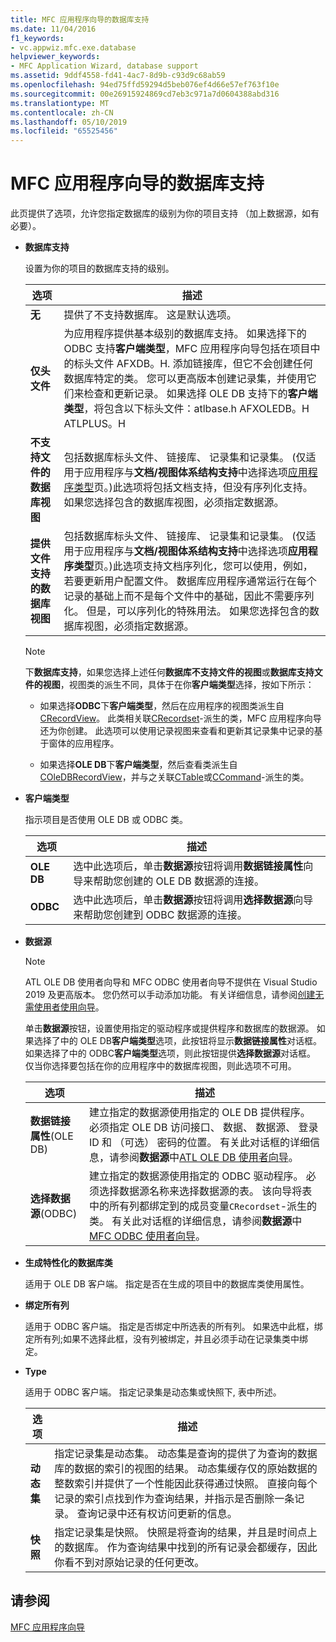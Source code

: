 ```yaml
---
title: MFC 应用程序向导的数据库支持
ms.date: 11/04/2016
f1_keywords:
- vc.appwiz.mfc.exe.database
helpviewer_keywords:
- MFC Application Wizard, database support
ms.assetid: 9ddf4558-fd41-4ac7-8d9b-c93d9c68ab59
ms.openlocfilehash: 94ed75ffd59294d5beb076ef4d66e57ef763f10e
ms.sourcegitcommit: 00e26915924869cd7eb3c971a7d0604388abd316
ms.translationtype: MT
ms.contentlocale: zh-CN
ms.lasthandoff: 05/10/2019
ms.locfileid: "65525456"
---
```

# <a name="database-support-mfc-application-wizard"></a>MFC 应用程序向导的数据库支持

此页提供了选项，允许您指定数据库的级别为你的项目支持 （加上数据源，如有必要）。

- **数据库支持**

   设置为你的项目的数据库支持的级别。

   |选项|描述|
   |------------|-----------------|
   |**无**|提供了不支持数据库。 这是默认选项。|
   |**仅头文件**|为应用程序提供基本级别的数据库支持。 如果选择下的 ODBC 支持**客户端类型**，MFC 应用程序向导包括在项目中的标头文件 AFXDB。H. 添加链接库，但它不会创建任何数据库特定的类。 您可以更高版本创建记录集，并使用它们来检查和更新记录。 如果选择 OLE DB 支持下的**客户端类型**，将包含以下标头文件：atlbase.h AFXOLEDB。H ATLPLUS。H|
   |**不支持文件的数据库视图**|包括数据库标头文件、 链接库、 记录集和记录集。 (仅适用于应用程序与**文档/视图体系结构支持**中选择选项[应用程序类型](../../mfc/reference/application-type-mfc-application-wizard.md)页。)此选项将包括文档支持，但没有序列化支持。 如果您选择包含的数据库视图，必须指定数据源。|
   |**提供文件支持的数据库视图**|包括数据库标头文件、 链接库、 记录集和记录集。 (仅适用于应用程序与**文档/视图体系结构支持**中选择选项**应用程序类型**页。)此选项支持文档序列化，您可以使用，例如，若要更新用户配置文件。 数据库应用程序通常运行在每个记录的基础上而不是每个文件中的基础，因此不需要序列化。 但是，可以序列化的特殊用法。 如果您选择包含的数据库视图，必须指定数据源。|

   > [!NOTE]
   > 下**数据库支持**，如果您选择上述任何**数据库不支持文件的视图**或**数据库支持文件的视图**，视图类的派生不同，具体于在你**客户端类型**选择，按如下所示：

   - 如果选择**ODBC**下**客户端类型**，然后在应用程序的视图类派生自[CRecordView](../../mfc/reference/crecordview-class.md)。 此类相关联[CRecordset](../../mfc/reference/crecordset-class.md)-派生的类，MFC 应用程序向导还为你创建。 此选项可以使用记录视图来查看和更新其记录集中记录的基于窗体的应用程序。

   - 如果选择**OLE DB**下**客户端类型**，然后查看类派生自[COleDBRecordView](../../mfc/reference/coledbrecordview-class.md)，并与之关联[CTable](../../data/oledb/ctable-class.md)或[CCommand](../../data/oledb/ccommand-class.md)-派生的类。

- **客户端类型**

   指示项目是否使用 OLE DB 或 ODBC 类。

   |选项|描述|
   |------------|-----------------|
   |**OLE DB**|选中此选项后，单击**数据源**按钮将调用**数据链接属性**向导来帮助您创建的 OLE DB 数据源的连接。|
   |**ODBC**|选中此选项后，单击**数据源**按钮将调用**选择数据源**向导来帮助您创建到 ODBC 数据源的连接。|

- **数据源**

   > [!NOTE]
   > ATL OLE DB 使用者向导和 MFC ODBC 使用者向导不提供在 Visual Studio 2019 及更高版本。 您仍然可以手动添加功能。 有关详细信息，请参阅[创建无需使用者使用向导](../../data/oledb/creating-a-consumer-without-using-a-wizard.md)。

   单击**数据源**按钮，设置使用指定的驱动程序或提供程序和数据库的数据源。 如果选择了中的 OLE DB**客户端类型**选项，此按钮将显示**数据链接属性**对话框。 如果选择了中的 ODBC**客户端类型**选项，则此按钮提供**选择数据源**对话框。 仅当你选择要包括在你的应用程序中的数据库视图，则此选项不可用。

   |选项|描述|
   |------------|-----------------|
   |**数据链接属性**(OLE DB)|建立指定的数据源使用指定的 OLE DB 提供程序。 必须指定 OLE DB 访问接口、 数据、 数据源、 登录 ID 和 （可选） 密码的位置。 有关此对话框的详细信息，请参阅**数据源**中[ATL OLE DB 使用者向导](../../atl/reference/atl-ole-db-consumer-wizard.md)。|
   |**选择数据源**(ODBC)|建立指定的数据源使用指定的 ODBC 驱动程序。 必须选择数据源名称来选择数据源的表。 该向导将表中的所有列都绑定到的成员变量`CRecordset`-派生的类。 有关此对话框的详细信息，请参阅**数据源**中[MFC ODBC 使用者向导](../../mfc/reference/mfc-odbc-consumer-wizard.md)。|

- **生成特性化的数据库类**

   适用于 OLE DB 客户端。 指定是否在生成的项目中的数据库类使用属性。

- **绑定所有列**

   适用于 ODBC 客户端。 指定是否绑定中所选表的所有列。 如果选中此框，绑定所有列;如果不选择此框，没有列被绑定，并且必须手动在记录集类中绑定。

- **Type**

   适用于 ODBC 客户端。 指定记录集是动态集或快照下, 表中所述。

   |选项|描述|
   |------------|-----------------|
   |**动态集**|指定记录集是动态集。 动态集是查询的提供了为查询的数据库的数据的索引的视图的结果。 动态集缓存仅的原始数据的整数索引并提供了一个性能因此获得通过快照。 直接向每个记录的索引点找到作为查询结果，并指示是否删除一条记录。 查询记录中还有权访问更新的信息。|
   |**快照**|指定记录集是快照。 快照是将查询的结果，并且是时间点上的数据库。 作为查询结果中找到的所有记录会都缓存，因此你看不到对原始记录的任何更改。|

## <a name="see-also"></a>请参阅

[MFC 应用程序向导](../../mfc/reference/mfc-application-wizard.md)
